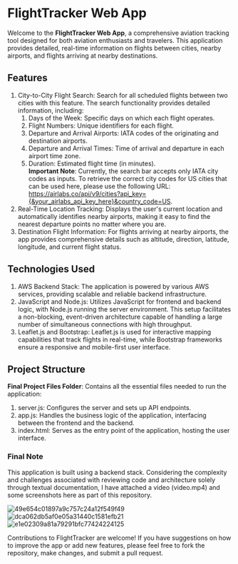 # FlightTracker Web App
Welcome to the **FlightTracker Web App**, a comprehensive aviation tracking tool designed for both aviation enthusiasts and travelers. This application provides detailed, real-time information on flights between cities, nearby airports, and flights arriving at nearby destinations.

## Features
1. City-to-City Flight Search: Search for all scheduled flights between two cities with this feature. The search functionality provides detailed information, including:
    1. Days of the Week: Specific days on which each flight operates.
    2. Flight Numbers: Unique identifiers for each flight.
    3. Departure and Arrival Airports: IATA codes of the originating and destination airports.
    4. Departure and Arrival Times: Time of arrival and departure in each airport time zone.
    5. Duration: Estimated flight time (in minutes).          
**Important Note**: Currently, the search bar accepts only IATA city codes as inputs. To retrieve the correct city codes for US cities that can be used here, please use the following URL: https://airlabs.co/api/v9/cities?api_key={&your_airlabs_api_key_here}&country_code=US.
2. Real-Time Location Tracking: Displays the user's current location and automatically identifies nearby airports, making it easy to find the nearest departure points no matter where you are.
3. Destination Flight Information: For flights arriving at nearby airports, the app provides comprehensive details such as altitude, direction, latitude, longitude, and current flight status.

## Technologies Used
1. AWS Backend Stack: The application is powered by various AWS services, providing scalable and reliable backend infrastructure. 
2. JavaScript and Node.js: Utilizes JavaScript for frontend and backend logic, with Node.js running the server environment. This setup facilitates a non-blocking, event-driven architecture capable of handling a large number of simultaneous connections with high throughput.
3. Leaflet.js and Bootstrap: Leaflet.js is used for interactive mapping capabilities that track flights in real-time, while Bootstrap frameworks ensure a responsive and mobile-first user interface.

## Project Structure
**Final Project Files Folder**: Contains all the essential files needed to run the application:
1. server.js: Configures the server and sets up API endpoints.
2. app.js: Handles the business logic of the application, interfacing between the frontend and the backend.
3. index.html: Serves as the entry point of the application, hosting the user interface.

### Final Note
This application is built using a backend stack. Considering the complexity and challenges associated with reviewing code and architecture solely through textual documentation, I have attached a video (video.mp4) and some screenshots here as part of this repository.

![49e654c01897a9c757c24a12f549f49](https://github.com/xiaoguaishou0202yy/flight_tracking/assets/158022313/50448550-88fb-4225-820f-024ac44e59f5)
![dca062db5af0e05a31440c1581efb21](https://github.com/xiaoguaishou0202yy/flight_tracking/assets/158022313/a03f3496-0251-4689-a2c7-5ddf32d73dc0)
![e1e02309a81a79291bfc77424224125](https://github.com/xiaoguaishou0202yy/flight_tracking/assets/158022313/9e50aaf1-5845-468b-84d0-f7c248422a24)

Contributions to FlightTracker are welcome! If you have suggestions on how to improve the app or add new features, please feel free to fork the repository, make changes, and submit a pull request.

